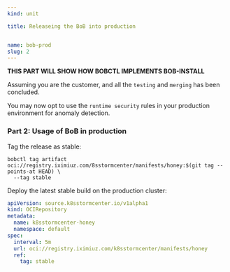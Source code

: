 ```yaml
---
kind: unit

title: Releaseing the BoB into production


name: bob-prod
slug: 2
---
```

__THIS PART WILL SHOW HOW BOBCTL IMPLEMENTS BOB-INSTALL__

Assuming you are the customer, and all the `testing` and `merging` has been concluded.

You may now opt to use the `runtime security` rules in your production environment for anomaly detection.



### Part 2: Usage of BoB in production


Tag the release as stable:

```shell
bobctl tag artifact oci://registry.iximiuz.com/8sstormcenter/manifests/honey:$(git tag --points-at HEAD) \
  --tag stable
```

Deploy the latest stable build on the production cluster:

```yaml
apiVersion: source.k8sstormcenter.io/v1alpha1
kind: OCIRepository
metadata:
  name: k8sstormcenter-honey
  namespace: default
spec:
  interval: 5m
  url: oci://registry.iximiuz.com/k8sstormcenter/manifests/honey
  ref:
    tag: stable
```



